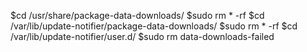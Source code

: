 $cd /usr/share/package-data-downloads/
$sudo rm * -rf
$cd /var/lib/update-notifier/package-data-downloads/
$sudo rm * -rf
$cd /var/lib/update-notifier/user.d/
$sudo rm data-downloads-failed


